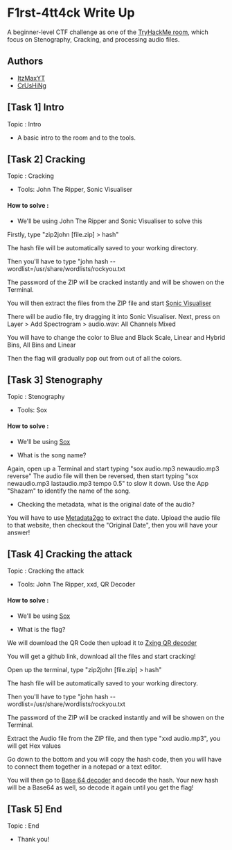 # F1rst-4tt4ck Write Up
A beginner-level CTF challenge as one of the [TryHackMe room](https://tryhackme.com/room/f4), which focus on Stenography, Cracking, and processing audio files.

## Authors 
* [ItzMaxYT](https://tryhackme.com/p/ItzMaxYT)
* [CrUsHiNg](https://tryhackme.com/p/CrUsHiNg)

## [Task 1] Intro
Topic : Intro
* A basic intro to the room and to the tools.

## [Task 2] Cracking
Topic : Cracking
* Tools: John The Ripper, Sonic Visualiser

#### How to solve : 
* We'll be using John The Ripper and Sonic Visualiser to solve this

Firstly, type "zip2john [file.zip] > hash"

The hash file will be automatically saved to your working directory.

Then you'll have to type "john hash --wordlist=/usr/share/wordlists/rockyou.txt

The password of the ZIP will be cracked instantly and will be showen on the Terminal.

You will then extract the files from the ZIP file and start [Sonic Visualiser](https://www.sonicvisualiser.org/)

There will be audio file, try dragging it into Sonic Visualiser. Next, press on Layer > Add Spectrogram > audio.wav: All Channels Mixed

You will have to change the color to Blue and Black
Scale, Linear and Hybrid
Bins, All Bins and Linear

Then the flag will gradually pop out from out of all the colors.

## [Task 3] Stenography
Topic : Stenography
* Tools: Sox

#### How to solve : 
* We'll be using [Sox](http://sox.sourceforge.net/)

* What is the song name?

Again, open up a Terminal and start typing "sox audio.mp3 newaudio.mp3 reverse"
The audio file will then be reversed, then start typing "sox newaudio.mp3 lastaudio.mp3 tempo 0.5" to slow it down.
Use the App "Shazam" to identify the name of the song.

* Checking the metadata, what is the original date of the audio?

You will have to use [Metadata2go](https://www.metadata2go.com/) to extract the date.
Upload the audio file to that website, then checkout the "Original Date", then you will have your answer!


## [Task 4] Cracking the attack
Topic : Cracking the attack
* Tools: John The Ripper, xxd, QR Decoder

#### How to solve : 
* We'll be using [Sox](http://sox.sourceforge.net/)

* What is the flag?

We will download the QR Code then upload it to [Zxing QR decoder](https://zxing.org/w/decode.jspx)

You will get a github link, download all the files and start cracking!

Open up the terminal, type "zip2john [file.zip] > hash"

The hash file will be automatically saved to your working directory.

Then you'll have to type "john hash --wordlist=/usr/share/wordlists/rockyou.txt

The password of the ZIP will be cracked instantly and will be showen on the Terminal.

Extract the Audio file from the ZIP file, and then type "xxd audio.mp3", you will get Hex values

Go down to the bottom and you will copy the hash code, then you will have to connect them together in a notepad or a text editor.

You will then go to [Base 64 decoder](https://www.base64decode.org/) and decode the hash. Your new hash will be a Base64 as well, so decode it again until you get the flag!

## [Task 5] End
Topic : End
* Thank you!









